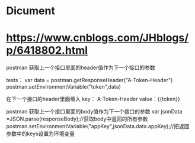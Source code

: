 # Dicument
# https://www.cnblogs.com/JHblogs/p/6418802.html
postman 获取上一个接口里面的header值作为下一个接口的参数

tests：
var data = postman.getResponseHeader("A-Token-Header")
postman.setEnvironmentVariable("token",data)

在下一个接口的header里面填入  key： A-Token-Header     value：{{token}}

postman 获取上一个接口里面的body值作为下一个接口的参数
var jsonData =JSON.parse(responseBody);//获取body中返回的所有参数
postman.setEnvironmentVariable("appKey",jsonData.data.appKey);//把返回参数中的keys设置为环境变量
